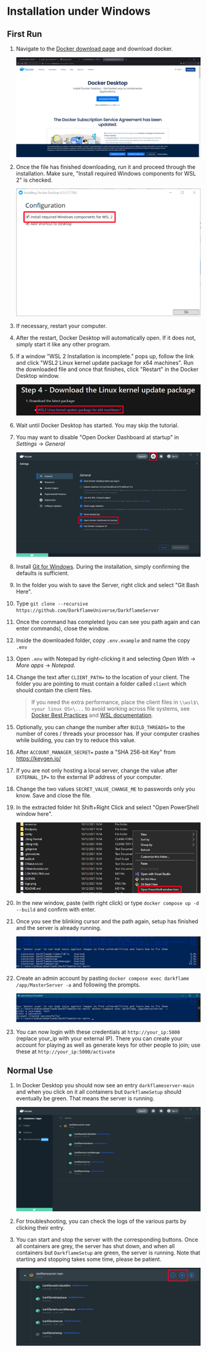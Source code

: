# Installation under Windows
## First Run
1. Navigate to the [Docker download page](https://www.docker.com/products/docker-desktop) and download docker.

    ![Docker Download Page](docker/images/Docker_Download_Page.png)

2. Once the file has finished downloading, run it and proceed through the installation. Make sure, "Install required Windows components for WSL 2" is checked.

    ![Docker Desktop Installer Configuration](docker/images/Docker_Desktop_Installer_Configuration.png)

3. If necessary, restart your computer.
4. After the restart, Docker Desktop will automatically open. If it does not, simply start it like any other program.
5. If a window "WSL 2 Installation is incomplete." pops up, follow the link and click "WSL2 Linux kernel update package for x64 machines". Run the downloaded file and once that finishes, click "Restart" in the Docker Desktop window.

    ![WSL 2 download](docker/images/WSL_2_download.png)

6. Wait until Docker Desktop has started. You may skip the tutorial.
7. You may want to disable "Open Docker Dashboard at startup" in _Settings_ -> _General_

    ![Disable Dashboard Autostart](docker/images/DD_General_Settings.png)

8. Install [Git for Windows](https://git-scm.com/download/win). During the installation, simply confirming the defaults is sufficient.
9. In the folder you wish to save the Server, right click and select "Git Bash Here".
10. Type `git clone --recursive https://github.com/DarkflameUniverse/DarkflameServer`
11. Once the command has completed (you can see you path again and can enter commands), close the window.
12. Inside the downloaded folder, copy `.env.example` and name the copy `.env`
13. Open `.env` with Notepad by right-clicking it and selecting _Open With_ -> _More apps_ -> _Notepad_.
14. Change the text after `CLIENT_PATH=` to the location of your client. The folder you are pointing to must contain a folder called `client` which should contain the client files.
    > If you need the extra performance, place the client files in `\\wsl$\<your linux OS>\...` to avoid working across file systems, see [Docker Best Practices](https://docs.docker.com/desktop/windows/wsl/#best-practices) and [WSL documentation](https://docs.microsoft.com/en-us/windows/wsl/filesystems#file-storage-and-performance-across-file-systems).

15. Optionally, you can change the number after `BUILD_THREADS=` to the number of cores / threads your processor has. If your computer crashes while building, you can try to reduce this value.
16. After `ACCOUNT_MANAGER_SECRET=` paste a "SHA 256-bit Key" from https://keygen.io/
17. If you are not only hosting a local server, change the value after `EXTERNAL_IP=` to the external IP address of your computer.
18. Change the two values `SECRET_VALUE_CHANGE_ME` to passwords only you know. Save and close the file.
19. In the extracted folder hit Shift+Right Click and select "Open PowerShell window here".

    ![Open PowerShell](docker/images/Open_Powershell.png)

17. In the new window, paste (with right click) or type `docker compose up -d --build` and confirm with enter.
18. Once you see the blinking cursor and the path again, setup has finished and the server is already running.

    ![setup done](docker/images/setup_finished.png)

19. Create an admin account by pasting `docker compose exec darkflame /app/MasterServer -a` and following the prompts.

    ![admin account creation](docker/images/Account_Creation.png)

20. You can now login with these credentials at `http://your_ip:5000` (replace your_ip with your external IP). There you can create your account for playing as well as generate keys for other people to join; use these at `http://your_ip:5000/activate`

## Normal Use
1. In Docker Desktop you should now see an entry `darkflameserver-main` and when you click on it all containers but `DarkflameSetup` should eventually be green. That means the server is running.

    ![server running](docker/images/Docker_Compose_Finished.png)

2. For troubleshooting, you can check the logs of the various parts by clicking their entry.
3. You can start and stop the server with the corresponding buttons. Once all containers are grey, the server has shut down, and when all containers but `DarkflameSetup` are green, the server is running. Note that starting and stopping takes some time, please be patient.

    ![start stop buttons](docker/images/DD_Server_Startstop.png)
